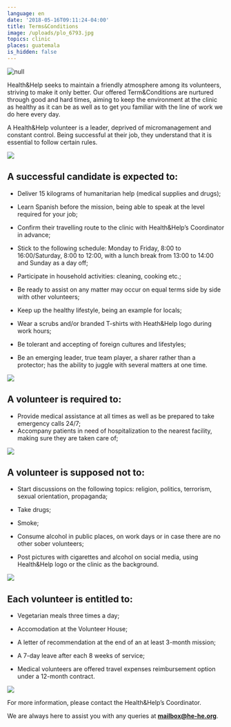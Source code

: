 ```yaml
---
language: en
date: '2018-05-16T09:11:24-04:00'
title: Terms&Conditions
image: /uploads/plo_6793.jpg
topics: clinic
places: guatemala
is_hidden: false
---
```

![null](/uploads/plo_6793.jpg)

Health&Help seeks to maintain a friendly atmosphere among its volunteers, striving to make it only better. Our offered Term&Conditions are nurtured through good and hard times, aiming to keep the environment at the clinic as healthy as it can be as well as to get you familiar with the line of work we do here every day.



A Health&Help volunteer is a leader, deprived of micromanagement and constant control. Being successful at their job, they understand that it is essential to follow certain rules.

![](/uploads/x83a3303-2.jpg)



##  A successful candidate is expected to:

* Deliver 15 kilograms of humanitarian help (medical supplies and drugs);



* Learn Spanish before the mission, being able to speak at the level required for your job;



* Confirm their travelling route to the clinic with Health&Help’s Coordinator in advance;



* Stick to the following schedule: Monday to Friday, 8:00 to 16:00/Saturday, 8:00 to 12:00, with a lunch break from 13:00 to 14:00 and Sunday as a day off;



* Participate in household activities: cleaning, cooking etc.;



* Be ready to assist on any matter may occur on equal terms side by side with other volunteers;



* Keep up the healthy lifestyle, being an example for locals;



* Wear a scrubs and/or branded T-shirts with Heath&Help logo during work hours;



* Be tolerant and accepting of foreign cultures and lifestyles;



* Be an emerging leader, true team player, a sharer rather than a protector; has the ability to juggle with several matters at one time.

![](/uploads/copy-of-1-2-1-.jpg)

## A volunteer is required to:

* Provide medical assistance at all times as well as be prepared to take emergency calls 24/7;
* Accompany patients in need of hospitalization to the nearest facility, making sure they are taken care of;

![](/uploads/plo_6835.jpg)

## A volunteer is supposed not to:

* Start discussions on the following topics: religion, politics, terrorism, sexual orientation, propaganda;



* Take drugs;



* Smoke;



* Consume alcohol in public places, on work days or in case there are no other sober volunteers;



* Post pictures with cigarettes and alcohol on social media, using Health&Help logo or the clinic as the background.

![](/uploads/5.jpg)

## Each volunteer is entitled to:

* Vegetarian meals three times a day;



* Accomodation at the Volunteer House;



* A letter of recommendation at the end of an at least 3-month mission;



* A 7-day leave after each 8 weeks of service;



* Medical volunteers are offered travel expenses reimbursement option under a 12-month contract. 

![](/uploads/kd3ldkugdcc.jpg)

For more information, please contact the Health&Help’s Coordinator. 

We are always here to assist you with any queries at **mailbox@he-he.org**.
